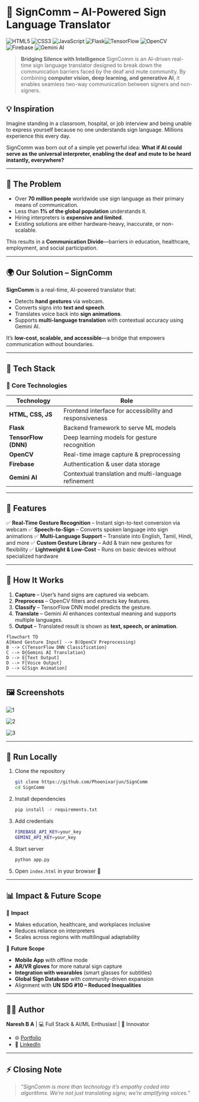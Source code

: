 # 👐 SignComm – AI-Powered Sign Language Translator
![HTML5](https://img.shields.io/badge/HTML5-E34F26?style=for-the-badge\&logo=html5\&logoColor=white) ![CSS3](https://img.shields.io/badge/CSS3-1572B6?style=for-the-badge\&logo=css3\&logoColor=white) ![JavaScript](https://img.shields.io/badge/JavaScript-F7DF1E?style=for-the-badge\&logo=javascript\&logoColor=black) ![Flask](https://img.shields.io/badge/Flask-000000?style=for-the-badge\&logo=flask\&logoColor=white)![TensorFlow](https://img.shields.io/badge/TensorFlow-FF6F00?style=for-the-badge\&logo=tensorflow\&logoColor=white) ![OpenCV](https://img.shields.io/badge/OpenCV-5C3EE8?style=for-the-badge\&logo=opencv\&logoColor=white) ![Firebase](https://img.shields.io/badge/Firebase-FFCA28?style=for-the-badge\&logo=firebase\&logoColor=black) ![Gemini AI](https://img.shields.io/badge/Gemini_AI-4285F4?style=for-the-badge\&logo=google\&logoColor=white)

> **Bridging Silence with Intelligence**
> SignComm is an AI-driven real-time sign language translator designed to break down the communication barriers faced by the deaf and mute community. By combining **computer vision, deep learning, and generative AI**, it enables seamless two-way communication between signers and non-signers.


## 💡 Inspiration

Imagine standing in a classroom, hospital, or job interview and being unable to express yourself because no one understands sign language. Millions experience this every day.

SignComm was born out of a simple yet powerful idea: **What if AI could serve as the universal interpreter, enabling the deaf and mute to be heard instantly, everywhere?**

---

## 🚨 The Problem

* Over **70 million people** worldwide use sign language as their primary means of communication.
* Less than **1% of the global population** understands it.
* Hiring interpreters is **expensive and limited**.
* Existing solutions are either hardware-heavy, inaccurate, or non-scalable.

This results in a **Communication Divide**—barriers in education, healthcare, employment, and social participation.

---

## 🌍 Our Solution – SignComm

**SignComm** is a real-time, AI-powered translator that:

* Detects **hand gestures** via webcam.
* Converts signs into **text and speech**.
* Translates voice back into **sign animations**.
* Supports **multi-language translation** with contextual accuracy using Gemini AI.

It’s **low-cost, scalable, and accessible**—a bridge that empowers communication without boundaries.

---

## 🚀 Tech Stack

### 🔧 Core Technologies

| Technology           | Role                                                    |
| -------------------- | ------------------------------------------------------- |
| **HTML, CSS, JS**    | Frontend interface for accessibility and responsiveness |
| **Flask**            | Backend framework to serve ML models                    |
| **TensorFlow (DNN)** | Deep learning models for gesture recognition            |
| **OpenCV**           | Real-time image capture & preprocessing                 |
| **Firebase**         | Authentication & user data storage                      |
| **Gemini AI**        | Contextual translation and multi-language refinement    |

---

## 🌟 Features

✅ **Real-Time Gesture Recognition** – Instant sign-to-text conversion via webcam
✅ **Speech-to-Sign** – Converts spoken language into sign animations
✅ **Multi-Language Support** – Translate into English, Tamil, Hindi, and more
✅ **Custom Gesture Library** – Add & train new gestures for flexibility
✅ **Lightweight & Low-Cost** – Runs on basic devices without specialized hardware

---

## 🧠 How It Works

1. **Capture** – User’s hand signs are captured via webcam.
2. **Preprocess** – OpenCV filters and extracts key features.
3. **Classify** – TensorFlow DNN model predicts the gesture.
4. **Translate** – Gemini AI enhances contextual meaning and supports multiple languages.
5. **Output** – Translated result is shown as **text, speech, or animation**.

```mermaid
flowchart TD
A[Hand Gesture Input] --> B(OpenCV Preprocessing)
B --> C(TensorFlow DNN Classification)
C --> D{Gemini AI Translation}
D --> E[Text Output]
D --> F[Voice Output]
D --> G[Sign Animation]
```

---

## 🖼️ Screenshots

![1](https://github.com/user-attachments/assets/0db10ef6-53d8-42d3-95eb-88e93e77e176)

![2](https://github.com/user-attachments/assets/618cce14-2132-4bc5-9fbf-57aaf8b91fb3)

![3](https://github.com/user-attachments/assets/dda1a13a-f1fe-4e1f-bbe3-df1c42e62b4a)


---

## 🧪 Run Locally

1. Clone the repository

   ```bash
   git clone https://github.com/Phoenixarjun/SignComm
   cd SignComm
   ```

2. Install dependencies

   ```bash
   pip install -r requirements.txt
   ```

3. Add credentials

   ```bash
   FIREBASE_API_KEY=your_key
   GEMINI_API_KEY=your_key
   ```

4. Start server

   ```bash
   python app.py
   ```

5. Open `index.html` in your browser 🎉

---

## 📊 Impact & Future Scope

🔹 **Impact**

* Makes education, healthcare, and workplaces inclusive
* Reduces reliance on interpreters
* Scales across regions with multilingual adaptability

🔹 **Future Scope**

* **Mobile App** with offline mode
* **AR/VR gloves** for more natural sign capture
* **Integration with wearables** (smart glasses for subtitles)
* **Global Sign Database** with community-driven expansion
* Alignment with **UN SDG #10 – Reduced Inequalities**

---

## 👨‍💻 Author

**Naresh B A** | 💻 Full Stack & AI/ML Enthusiast | 🚀 Innovator

* 🌐 [Portfolio](https://naresh-portfolio-007.netlify.app/)
* 💼 [LinkedIn](www.linkedin.com/in/naresh-b-a-1b5331243)

---

## ⚡ Closing Note

> *“SignComm is more than technology it’s empathy coded into algorithms.
> We’re not just translating signs; we’re amplifying voices.”*






